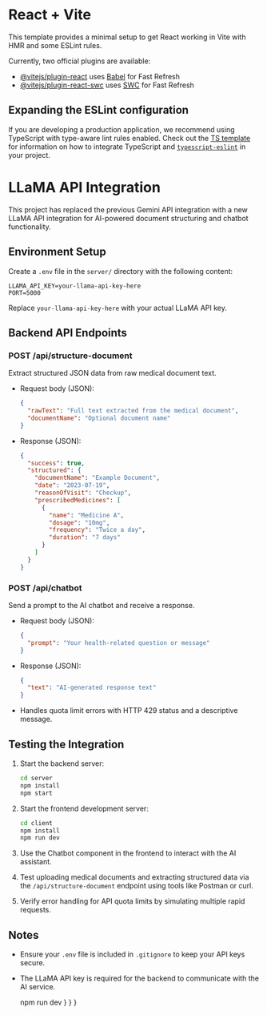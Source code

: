 # React + Vite

This template provides a minimal setup to get React working in Vite with HMR and some ESLint rules.

Currently, two official plugins are available:

- [@vitejs/plugin-react](https://github.com/vitejs/vite-plugin-react/blob/main/packages/plugin-react) uses [Babel](https://babeljs.io/) for Fast Refresh
- [@vitejs/plugin-react-swc](https://github.com/vitejs/vite-plugin-react/blob/main/packages/plugin-react-swc) uses [SWC](https://swc.rs/) for Fast Refresh

## Expanding the ESLint configuration

If you are developing a production application, we recommend using TypeScript with type-aware lint rules enabled. Check out the [TS template](https://github.com/vitejs/vite/tree/main/packages/create-vite/template-react-ts) for information on how to integrate TypeScript and [`typescript-eslint`](https://typescript-eslint.io) in your project.

# LLaMA API Integration

This project has replaced the previous Gemini API integration with a new LLaMA API integration for AI-powered document structuring and chatbot functionality.

## Environment Setup

Create a `.env` file in the `server/` directory with the following content:

```
LLAMA_API_KEY=your-llama-api-key-here
PORT=5000
```

Replace `your-llama-api-key-here` with your actual LLaMA API key.

## Backend API Endpoints

### POST /api/structure-document

Extract structured JSON data from raw medical document text.

- Request body (JSON):
  ```json
  {
    "rawText": "Full text extracted from the medical document",
    "documentName": "Optional document name"
  }
  ```

- Response (JSON):
  ```json
  {
    "success": true,
    "structured": {
      "documentName": "Example Document",
      "date": "2023-07-19",
      "reasonOfVisit": "Checkup",
      "prescribedMedicines": [
        {
          "name": "Medicine A",
          "dosage": "10mg",
          "frequency": "Twice a day",
          "duration": "7 days"
        }
      ]
    }
  }
  ```

### POST /api/chatbot

Send a prompt to the AI chatbot and receive a response.

- Request body (JSON):
  ```json
  {
    "prompt": "Your health-related question or message"
  }
  ```

- Response (JSON):
  ```json
  {
    "text": "AI-generated response text"
  }
  ```

- Handles quota limit errors with HTTP 429 status and a descriptive message.

## Testing the Integration

1. Start the backend server:
   ```bash
   cd server
   npm install
   npm start
   ```

2. Start the frontend development server:
   ```bash
   cd client
   npm install
   npm run dev
   ```

3. Use the Chatbot component in the frontend to interact with the AI assistant.

4. Test uploading medical documents and extracting structured data via the `/api/structure-document` endpoint using tools like Postman or curl.

5. Verify error handling for API quota limits by simulating multiple rapid requests.

## Notes

- Ensure your `.env` file is included in `.gitignore` to keep your API keys secure.
- The LLaMA API key is required for the backend to communicate with the AI service.

   npm run dev
  }
  }
  }
